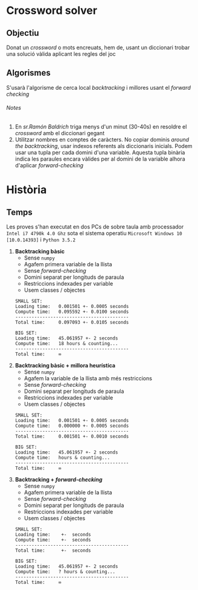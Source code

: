 # Crossword solver
## Objectiu
Donat un *crossword* o mots encreuats, hem de, usant un diccionari trobar una solució vàlida aplicant les regles del joc
## Algorismes
S'usarà l'algorisme de cerca local *backtracking* i millores usant el *forward checking*
###### Notes
1. En *sr.Ramón Baldrich* triga menys d'un minut (30-40s) en resoldre el *crossword* amb el diccionari gegant
2. Utilitzar nombres en comptes de caràcters. No copiar dominis *around the backtracking*, usar indexos referents als diccionaris inicials. Podem usar una tupla per cada domini d'una variable. Aquesta tupla binària indica les paraules encara vàlides per al domini de la variable alhora d'aplicar *forward-checking*
# Història
## Temps
Les proves s'han executat en dos PCs de sobre taula amb processador `Intel i7 4790k 4.0 Ghz` sota el sistema operatiu `Microsoft Windows 10 [10.0.14393]` i `Python 3.5.2`

1. **Backtracking bàsic**
	- Sense `numpy`
	- Agafem primera variable de la llista
	- Sense *forward-checking*
	- Domini separat per longituds de paraula
	- Restriccions indexades per variable
	- Usem classes / objectes
	```
 	SMALL SET:
	Loading time: 	0.001501 +- 0.0005 seconds
	Compute time:   0.095592 +- 0.0100 seconds
	------------------------------------------
	Total time:     0.097093 +- 0.0105 seconds

	BIG SET:
	Loading time:   45.061957 +- 2 seconds
	Compute time:   18 hours & counting...
	------------------------------------------
	Total time:		∞
	```
2. **Backtracking bàsic + millora heurística**
	- Sense `numpy`
	- Agafem la variable de la llista amb més restriccions
	- Sense *forward-checking*
	- Domini separat per longituds de paraula
	- Restriccions indexades per variable
	- Usem classes / objectes
	```
 	SMALL SET:
	Loading time: 	0.001501 +- 0.0005 seconds
	Compute time:   0.000000 +- 0.0005 seconds
	------------------------------------------
	Total time:     0.001501 +- 0.0010 seconds

	BIG SET:
	Loading time:   45.061957 +- 2 seconds
	Compute time:   hours & counting...
	------------------------------------------
	Total time:		∞
	```
2. **Backtracking + _forward-checking_**
	- Sense `numpy`
	- Agafem primera variable de la llista
	- Sense *forward-checking*
	- Domini separat per longituds de paraula
	- Restriccions indexades per variable
	- Usem classes / objectes
	```
 	SMALL SET:
	Loading time: 	 +-  seconds
	Compute time:    +-  seconds
	------------------------------------------
	Total time:      +-  seconds

	BIG SET:
	Loading time:   45.061957 +- 2 seconds
	Compute time:   ? hours & counting...
	------------------------------------------
	Total time:		∞
	```
